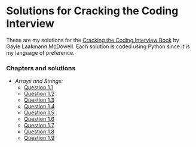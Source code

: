 # Solutions for Cracking the Coding Interview

These are my solutions for the [Cracking the Coding Interview Book]( https://www.amazon.com/dp/0984782850/ref=cm_sw_r_tw_dp_U_x_gsLDEbBFMM133) by Gayle Laakmann McDowell. Each solution is coded using Python since it is my language of preference.

### Chapters and solutions
    
- *Arrays and Strings:*
    - [Question 1.1](https://github.com/pacocp/Cracking-the-Coding-Interview/blob/master/ArraysandStrings/question1-1.py)
    - [Question 1.2](https://github.com/pacocp/Cracking-the-Coding-Interview/blob/master/ArraysandStrings/question1-2.py)
    - [Question 1.3](https://github.com/pacocp/Cracking-the-Coding-Interview/blob/master/ArraysandStrings/question1-3.py)
    - [Question 1.4](https://github.com/pacocp/Cracking-the-Coding-Interview/blob/master/ArraysandStrings/question1-4.py)
    - [Question 1.5](https://github.com/pacocp/Cracking-the-Coding-Interview/blob/master/ArraysandStrings/question1-5.py)
    - [Question 1.6](https://github.com/pacocp/Cracking-the-Coding-Interview/blob/master/ArraysandStrings/question1-6.py)
    - [Question 1.7](https://github.com/pacocp/Cracking-the-Coding-Interview/blob/master/ArraysandStrings/question1-7.py)
    - [Question 1.8](https://github.com/pacocp/Cracking-the-Coding-Interview/blob/master/ArraysandStrings/question1-8.py)
    - [Question 1.9](https://github.com/pacocp/Cracking-the-Coding-Interview/blob/master/ArraysandStrings/question1-9.py)


